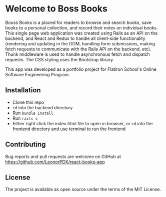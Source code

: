 # Welcome to Boss Books

Booss Books is a placed for readers to browse and search books, save books to a personal collection, and record their notes on individual books. This single page web application was created using Rails as an API on the backend, and React and Redux to handle all client-side functionality (rendering and updating in the DOM, handling form submissions, making fetch requests to communicate with the Rails API on the backend, etc). Thunk middleware is used to handle asynchronous fetch and dispatch requests. The CSS styling uses the Bootstrap library.

This app was developed as a portfolio project for Flatiron School's Online Software Engineering Program.

## Installation
* Clone this repo
* `cd` into the backend directory
* Run `bundle install`
* Run `rails s`
* Either right click the index.html file to open in browser, or `cd` into the frontend directory and use terminal to run the frontend

## Contributing
Bug reports and pull requests are welcome on GitHub at https://github.com/LeonorPDX/react-books-app

## License
The project is available as open source under the terms of the MIT License.